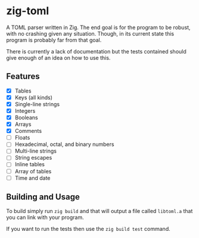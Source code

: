 # zig-toml
A TOML parser written in Zig. The end goal is for the program to be robust, with no crashing given any situation. Though, in its current state this program is probably far from that goal.

There is currently a lack of documentation but the tests contained should give enough of an idea on how to use this.

## Features
- [x] Tables
- [x] Keys (all kinds)
- [x] Single-line strings
- [x] Integers
- [x] Booleans
- [x] Arrays
- [x] Comments
- [ ] Floats
- [ ] Hexadecimal, octal, and binary numbers
- [ ] Multi-line strings
- [ ] String escapes
- [ ] Inline tables
- [ ] Array of tables
- [ ] Time and date

## Building and Usage

To build simply run `zig build` and that will output a file called `libtoml.a` that you can link with your program.

If you want to run the tests then use the `zig build test` command.
